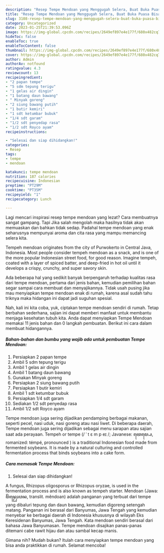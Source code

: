 ```yaml
---
description: "Resep Tempe Mendoan yang Menggugah Selera, Buat Buka Puasa Bisa Manjain Lidah"
title: "Resep Tempe Mendoan yang Menggugah Selera, Buat Buka Puasa Bisa Manjain Lidah"
slug: 3108-resep-tempe-mendoan-yang-menggugah-selera-buat-buka-puasa-bisa-manjain-lidah
category: Uncategorized
date: 2023-01-25T21:39:53.096Z
image: https://img-global.cpcdn.com/recipes/2649ef897e4e177f/680x482cq70/tempe-mendoan-foto-resep-utama.jpg
hideToc: false
enableToc: true
enableTocContent: false
thumbnail: https://img-global.cpcdn.com/recipes/2649ef897e4e177f/680x482cq70/tempe-mendoan-foto-resep-utama.jpg
cover: https://img-global.cpcdn.com/recipes/2649ef897e4e177f/680x482cq70/tempe-mendoan-foto-resep-utama.jpg
author: Admin
authorAv: notfound
ratingvalue: 4.3
reviewcount: 13
recipeingredient:
- "2 papan tempe"
- "5 sdm tepung terigu"
- "1 gelas air dingin"
- "1 batang daun bawang"
- " Minyak goreng"
- "2 siung bawang putih"
- "1 butir kemiri"
- "1 sdt ketumbar bubuk"
- "1/4 sdt garam"
- "1/2 sdt penyedap rasa"
- "1/2 sdt Royco ayam"
recipeinstructions:

- "Selesai dan siap dihidangkan!"
categories:
- Resep
tags:
- tempe
- mendoan

katakunci: tempe mendoan 
nutrition: 187 calories
recipecuisine: Indonesian
preptime: "PT29M"
cooktime: "PT35M"
recipeyield: "1"
recipecategory: Lunch

---
```



Lagi mencari inspirasi resep tempe mendoan yang lezat? Cara membuatnya sangat gampang. Tapi Jika salah mengolah maka hasilnya tidak akan memuaskan dan bahkan tidak sedap. Padahal tempe mendoan yang enak seharusnya mempunyai aroma dan cita rasa yang mampu memancing selera kita.


Tempeh mendoan originates from the city of Purwokerto in Central Java, Indonesia. Most people consider tempeh mendoan as a snack, and is one of the more popular Indonesian street food, for good reason. Imagine tempeh, coated with a layer of spiced batter, and deep-fried in hot oil until it develops a crispy, crunchy, and super savory skin.

Ada beberapa hal yang sedikit banyak berpengaruh terhadap kualitas rasa dari tempe mendoan, pertama dari jenis bahan, kemudian pemilihan bahan segar sampai cara membuat dan menyajikannya. Tidak usah pusing jika mau menyiapkan tempe mendoan enak di rumah, karena asal sudah tahu triknya maka hidangan ini dapat jadi suguhan spesial.


Nah, kali ini kita coba, yuk, ciptakan tempe mendoan sendiri di rumah. Tetap berbahan sederhana, sajian ini dapat memberi manfaat untuk membantu menjaga kesehatan tubuh kita. Anda dapat menyiapkan Tempe Mendoan memakai 11 jenis bahan dan 0 langkah pembuatan. Berikut ini cara dalam membuat hidangannya.

<!--inarticleads1-->

##### Bahan-bahan dan bumbu yang wajib ada untuk pembuatan Tempe Mendoan:

1. Persiapkan 2 papan tempe
1. Ambil 5 sdm tepung terigu
1. Ambil 1 gelas air dingin
1. Ambil 1 batang daun bawang
1. Gunakan  Minyak goreng
1. Persiapkan 2 siung bawang putih
1. Persiapkan 1 butir kemiri
1. Ambil 1 sdt ketumbar bubuk
1. Persiapkan 1/4 sdt garam
1. Sediakan 1/2 sdt penyedap rasa
1. Ambil 1/2 sdt Royco ayam


Tempe mendoan juga sering dijadikan pendamping berbagai makanan, seperti pecel, nasi uduk, nasi goreng atau nasi liwet. Di beberapa daerah, Tempe mendoan juga sering dijadikan sebagai menu sarapan atau sajian saat ada perayaan. Tempeh or tempe (/ ˈ t ɛ m p eɪ /; Javanese: ꦠꦺꦩ꧀ꦥꦺ, romanized: témpé, pronounced ) is a traditional Indonesian food made from fermented soybeans. It is made by a natural culturing and controlled fermentation process that binds soybeans into a cake form. 

<!--inarticleads2-->

##### Cara memasak Tempe Mendoan:


1. Selesai dan siap dihidangkan!

A fungus, Rhizopus oligosporus or Rhizopus oryzae, is used in the fermentation process and is also known as tempeh starter. Mendoan (Jawa: ꦩꦼꦤ꧀ꦝꦺꦴꦮꦤ, translit. mêndoan) adalah panganan yang terbuat dari tempe yang dibaluri tepung dan daun bawang, kemudian digoreng setengah matang. Panganan ini berasal dari Banyumas, Jawa Tengah yang kemudian menyebar ke berbagai daerah di Indonesia khususnya di wilayah Eks Keresidenan Banyumas, Jawa Tengah. Kata mendoan sendiri berasal dari bahasa Jawa Banyumasan. Tempe mendoan disajikan panas-panas ditemani cabe rawit hijau dan atau sambal kecap manis. 

Gimana nih? Mudah bukan? Itulah cara menyiapkan tempe mendoan yang bisa anda praktikkan di rumah. Selamat mencoba!
